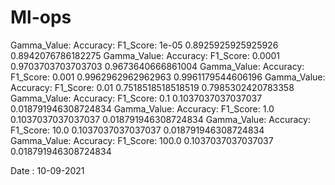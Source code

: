 # Ml-ops

Gamma_Value:     Accuracy:       F1_Score:
1e-05   0.8925925925925926      0.8942076786182275
Gamma_Value:     Accuracy:       F1_Score:
0.0001  0.9703703703703703      0.9673640666861004
Gamma_Value:     Accuracy:       F1_Score:
0.001   0.9962962962962963      0.9961179544606196
Gamma_Value:     Accuracy:       F1_Score:
0.01    0.7518518518518519      0.7985302420783358
Gamma_Value:     Accuracy:       F1_Score:
0.1     0.1037037037037037      0.018791946308724834
Gamma_Value:     Accuracy:       F1_Score:
1.0     0.1037037037037037      0.018791946308724834
Gamma_Value:     Accuracy:       F1_Score:
10.0    0.1037037037037037      0.018791946308724834
Gamma_Value:     Accuracy:       F1_Score:
100.0   0.1037037037037037      0.018791946308724834

Date : 10-09-2021
